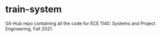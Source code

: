 # train-system
 Git-Hub repo containing all the code for ECE 1140: Systems and Project Engineering, Fall 2021.
